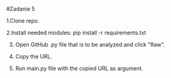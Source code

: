 #Zadanie 5 


1.Clone repo.

2.Install needed modules:
  pip install -r requirements.txt

3. Open GitHub .py file that is to be analyzed and click "Raw".

4. Copy the URL.

5. Run main.py file with the copied URL as argument.

